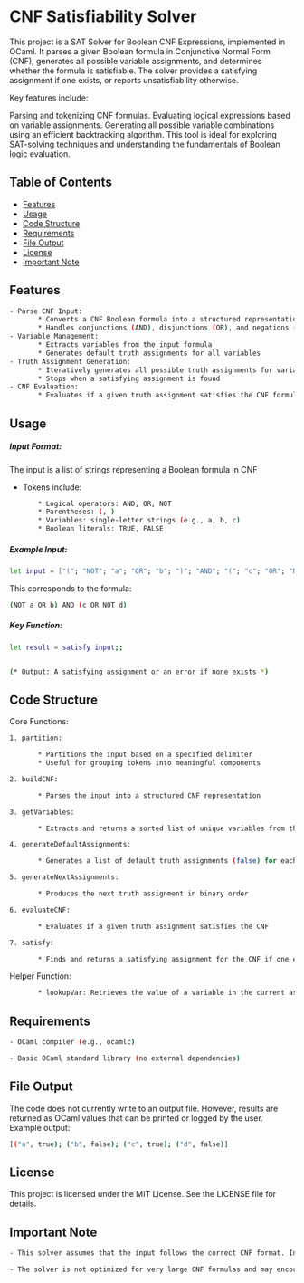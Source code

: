 # CNF Satisfiability Solver


This project is a SAT Solver for Boolean CNF Expressions, implemented in OCaml. It parses a given Boolean formula in Conjunctive Normal Form (CNF), generates all possible variable assignments, and determines whether the formula is satisfiable. The solver provides a satisfying assignment if one exists, or reports unsatisfiability otherwise.

Key features include:

Parsing and tokenizing CNF formulas.
Evaluating logical expressions based on variable assignments.
Generating all possible variable combinations using an efficient backtracking algorithm.
This tool is ideal for exploring SAT-solving techniques and understanding the fundamentals of Boolean logic evaluation.


## Table of Contents

- [Features](#features)
- [Usage](#usage)
- [Code Structure](#code-structure)
- [Requirements](#requirements)
- [File Output](#file-output)
- [License](#license)
- [Important Note](#important-note)


## Features

```bash
- Parse CNF Input:
       * Converts a CNF Boolean formula into a structured representation
       * Handles conjunctions (AND), disjunctions (OR), and negations (NOT)
- Variable Management:
       * Extracts variables from the input formula
       * Generates default truth assignments for all variables
- Truth Assignment Generation:
       * Iteratively generates all possible truth assignments for variables
       * Stops when a satisfying assignment is found
- CNF Evaluation:
       * Evaluates if a given truth assignment satisfies the CNF formula
```


## Usage

##### Input Format:

The input is a list of strings representing a Boolean formula in CNF

- Tokens include:

```bash
       * Logical operators: AND, OR, NOT
       * Parentheses: (, )
       * Variables: single-letter strings (e.g., a, b, c)
       * Boolean literals: TRUE, FALSE
```

  
##### Example Input:

```bash
let input = ["("; "NOT"; "a"; "OR"; "b"; ")"; "AND"; "("; "c"; "OR"; "NOT"; "d"; ")"]
```

This corresponds to the formula:

```bash
(NOT a OR b) AND (c OR NOT d)
```

##### Key Function:


```bash
let result = satisfy input;;


(* Output: A satisfying assignment or an error if none exists *)
```


## Code Structure

Core Functions:

```bash
1. partition:

       * Partitions the input based on a specified delimiter
       * Useful for grouping tokens into meaningful components

2. buildCNF:

       * Parses the input into a structured CNF representation

3. getVariables:

       * Extracts and returns a sorted list of unique variables from the input

4. generateDefaultAssignments:

       * Generates a list of default truth assignments (false) for each variable

5. generateNextAssignments:

       * Produces the next truth assignment in binary order

6. evaluateCNF:

       * Evaluates if a given truth assignment satisfies the CNF

7. satisfy:

       * Finds and returns a satisfying assignment for the CNF if one exists
```

Helper Function:

```bash
       * lookupVar: Retrieves the value of a variable in the current assignment
```


## Requirements

```bash
- OCaml compiler (e.g., ocamlc)

- Basic OCaml standard library (no external dependencies)
```


## File Output

The code does not currently write to an output file. However, results are returned as OCaml values that can be printed or logged by the user. Example output:

```bash
[("a", true); ("b", false); ("c", true); ("d", false)]
```
 

## License

This project is licensed under the MIT License. See the LICENSE file for details.


## Important Note

```bash
- This solver assumes that the input follows the correct CNF format. Invalid input may result in runtime errors

- The solver is not optimized for very large CNF formulas and may encounter performance constraints
```
